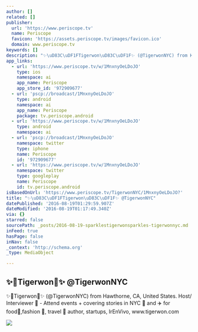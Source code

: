```yaml
---
author: []
related: []
publisher:
  url: 'https://www.periscope.tv'
  name: Periscope
  favicon: 'https://assets.periscope.tv/images/favicon.ico'
  domain: www.periscope.tv
keywords: []
description: "✨\uD83C\uDF1FTigerwon\uD83C\uDF1F✨ (@TigerwonNYC) from Hawthorne, CA, United States. Host/ Interviewer \uD83C\uDFA5 - Attend events + covering stories in NYC \uD83D\uDDFD and ✈️ for food\uD83C\uDF5D,fashion \uD83D\uDC57, travel \uD83D\uDE80 author, startups, IrEnVivo, www.tigerwon.com"
app_links:
  - url: 'https://www.periscope.tv/w/1MnxnyOeLDoJO'
    type: ios
    namespace: ai
    app_name: Periscope
    app_store_id: '972909677'
  - url: 'pscp://broadcast/1MnxnyOeLDoJO'
    type: android
    namespace: ai
    app_name: Periscope
    package: tv.periscope.android
  - url: 'https://www.periscope.tv/w/1MnxnyOeLDoJO'
    type: android
    namespace: ai
  - url: 'pscp://broadcast/1MnxnyOeLDoJO'
    namespace: twitter
    type: iphone
    name: Periscope
    id: '972909677'
  - url: 'https://www.periscope.tv/w/1MnxnyOeLDoJO'
    namespace: twitter
    type: googleplay
    name: Periscope
    id: tv.periscope.android
isBasedOnUrl: 'https://www.periscope.tv/TigerwonNYC/1MnxnyOeLDoJO?'
title: "✨\uD83C\uDF1FTigerwon\uD83C\uDF1F✨ @TigerwonNYC"
datePublished: '2016-08-19T01:29:59.907Z'
dateModified: '2016-08-19T01:17:49.340Z'
via: {}
starred: false
sourcePath: _posts/2016-08-19-sparklestigerwonsparkles-tigerwonnyc.md
inFeed: true
hasPage: false
inNav: false
_context: 'http://schema.org'
_type: MediaObject

---
```

<article style=""><h1>✨Tigerwon✨ @TigerwonNYC</h1><p>✨Tigerwon✨ (@TigerwonNYC) from Hawthorne, CA, United States. Host/ Interviewer  - Attend events + covering stories in NYC  and ✈️ for food,fashion , travel  author, startups, IrEnVivo, www.tigerwon.com</p><img src="https://tn.periscope.tv/4XrlNMHPyzyShIgeW3oG7x1FgTn7LLjLYCufQQLoVZZfsurUHeiQyUmMaifF35AjwgtRlZsnlfq9w5R2H05zBA==/chunk_62.jpg?Expires=1784509493&amp;Signature=N~tcHC7d7Gv0dTpB2Xc7QVs5lpxMq7nMpwLFIgelsisOY2GT005eaOQqj-j65zgab1hKCwASXbOS-u01FaP5S0SJIT3LCcJvv5DblCWbW1-fkK7YCLYtI0sRjf~jRiZzgQgcJcIhKdfDGTlIHkSuaoprproDR0LTkgEkVyf0GYGK9~cpp8P3ora8QB3nXzPSx4pKhDQ-IoUAHaLE9DBAva0iEK1hHZyEtjbPp7YN9jhNx1iQGsbprONRwAxnv9ElGqFd5OidRtpk6-KZAqLWDowNBf7ycM~2comQxLSOoFz8zrx3FCk5-zMtNa7VYVd8IkNGcKOaeGAFEYCk5vhNWg__&amp;Key-Pair-Id=APKAIHCXHHQVRTVSFRWQ" /></article>